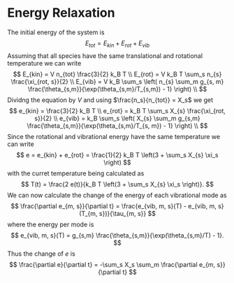 # Energy Relaxation
The initial energy of the system is
$$
E_{tot} = E_{kin} + E_{rot} + E_{vib}
$$
Assuming that all species have the same translational and rotational temperature we can write
$$
E_{kin} = V n_{tot} \frac{3}{2} k_B T \\
E_{rot} = V k_B T \sum_s n_{s} \frac{\xi_{rot, s}}{2} \\
E_{vib} = V k_B \sum_s \left( n_{s} \sum_m g_{s, m} \frac{\theta_{s,m}}{\exp(\theta_{s,m}/T_{s,m}) - 1} \right) \\
$$
Dividng the equation by $V$ and using $\frac{n_s}{n_{tot}} = X_s$ we get
$$
e_{kin} = \frac{3}{2} k_B T \\
e_{rot} =  k_B T \sum_s X_{s} \frac{\xi_{rot, s}}{2} \\
e_{vib} = k_B \sum_s \left( X_{s} \sum_m g_{s,m} \frac{\theta_{s,m}}{\exp(\theta_{s,m}/T_{s, m}) - 1} \right) \\
$$
Since the rotational and vibrational energy have the same temperature we can write
$$
e = e_{kin} + e_{rot} = \frac{1}{2} k_B T  \left(3 +  \sum_s X_{s} \xi_s \right)
$$
with the curret temperature being calculated as
$$
T(t) = \frac{2 e(t)}{k_B T  \left(3 +  \sum_s X_{s} \xi_s \right)}.
$$
We can now calculate the change of the energy of each vibrational mode as
$$
\frac{\partial e_{m, s}}{\partial t} = \frac{e_{vib, m, s}(T) - e_{vib, m, s}(T_{m, s})}{\tau_{m, s}}
$$
where the energy per mode is
$$
e_{vib, m, s}(T) = g_{s,m} \frac{\theta_{s,m}}{\exp(\theta_{s,m}/T) - 1}.
$$
Thus the change of $e$ is
$$
\frac{\partial e}{\partial t} = -\sum_s X_s \sum_m \frac{\partial e_{m, s}}{\partial t}
$$